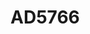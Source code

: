 # AD5766

```{devicetree} /wsshare/analog_work/vger/linux/Documentation/devicetree/bindings/iio/dac/adi,ad5766.yaml
```